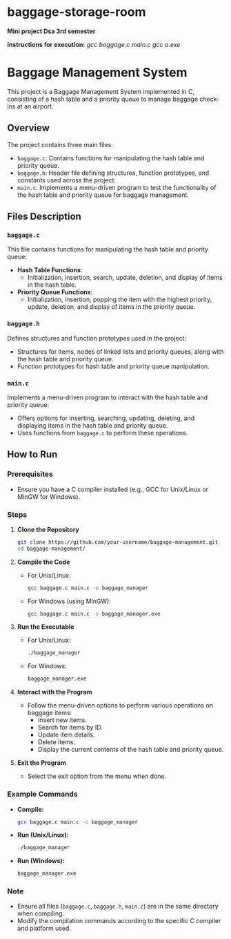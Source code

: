 # baggage-storage-room
**Mini project Dsa 3rd semester**

**instructions for execution:**
_gcc baggage.c main.c
gcc a.exe_

# Baggage Management System

This project is a Baggage Management System implemented in C, consisting of a hash table and a priority queue to manage baggage check-ins at an airport.

## Overview

The project contains three main files:
- `baggage.c`: Contains functions for manipulating the hash table and priority queue.
- `baggage.h`: Header file defining structures, function prototypes, and constants used across the project.
- `main.c`: Implements a menu-driven program to test the functionality of the hash table and priority queue for baggage management.

## Files Description

### `baggage.c`
This file contains functions for manipulating the hash table and priority queue:
- **Hash Table Functions**:
  - Initialization, insertion, search, update, deletion, and display of items in the hash table.
- **Priority Queue Functions**:
  - Initialization, insertion, popping the item with the highest priority, update, deletion, and display of items in the priority queue.

### `baggage.h`
Defines structures and function prototypes used in the project:
- Structures for items, nodes of linked lists and priority queues, along with the hash table and priority queue.
- Function prototypes for hash table and priority queue manipulation.

### `main.c`
Implements a menu-driven program to interact with the hash table and priority queue:
- Offers options for inserting, searching, updating, deleting, and displaying items in the hash table and priority queue.
- Uses functions from `baggage.c` to perform these operations.

## How to Run

### Prerequisites
- Ensure you have a C compiler installed (e.g., GCC for Unix/Linux or MinGW for Windows).

### Steps
1. **Clone the Repository**
    ```bash
    git clone https://github.com/your-username/baggage-management.git
    cd baggage-management/
    ```

2. **Compile the Code**
    - For Unix/Linux:
        ```bash
        gcc baggage.c main.c -o baggage_manager
        ```
    - For Windows (using MinGW):
        ```bash
        gcc baggage.c main.c -o baggage_manager.exe
        ```

3. **Run the Executable**
    - For Unix/Linux:
        ```bash
        ./baggage_manager
        ```
    - For Windows:
        ```bash
        baggage_manager.exe
        ```

4. **Interact with the Program**
    - Follow the menu-driven options to perform various operations on baggage items:
        - Insert new items.
        - Search for items by ID.
        - Update item details.
        - Delete items.
        - Display the current contents of the hash table and priority queue.

5. **Exit the Program**
    - Select the exit option from the menu when done.

### Example Commands
- **Compile:**
    ```bash
    gcc baggage.c main.c -o baggage_manager
    ```
- **Run (Unix/Linux):**
    ```bash
    ./baggage_manager
    ```
- **Run (Windows):**
    ```bash
    baggage_manager.exe
    ```

### Note
- Ensure all files (`baggage.c`, `baggage.h`, `main.c`) are in the same directory when compiling.
- Modify the compilation commands according to the specific C compiler and platform used.

